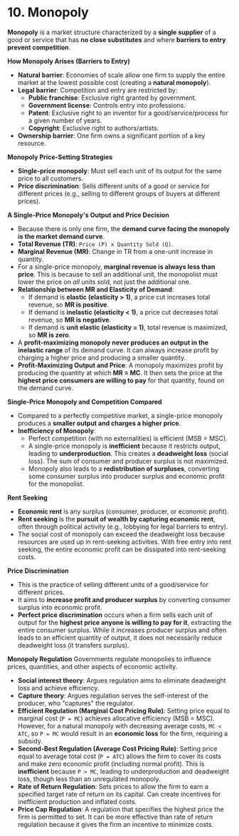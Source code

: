 # 10. Monopoly

**Monopoly** is a market structure characterized by a **single supplier** of a good or service that has **no close substitutes** and where **barriers to entry prevent competition**.

**How Monopoly Arises (Barriers to Entry)**

- **Natural barrier**: Economies of scale allow one firm to supply the entire market at the lowest possible cost (creating a **natural monopoly**).
- **Legal barrier**: Competition and entry are restricted by:
    - **Public franchise**: Exclusive right granted by government.
    - **Government license**: Controls entry into professions.
    - **Patent**: Exclusive right to an inventor for a good/service/process for a given number of years.
    - **Copyright**: Exclusive right to authors/artists.
- **Ownership barrier**: One firm owns a significant portion of a key resource.

**Monopoly Price-Setting Strategies**

- **Single-price monopoly**: Must sell each unit of its output for the same price to all customers.
- **Price discrimination**: Sells different units of a good or service for different prices (e.g., selling to different groups of buyers at different prices).

**A Single-Price Monopoly's Output and Price Decision**

- Because there is only one firm, the **demand curve facing the monopoly is the market demand curve**.
- **Total Revenue (TR)**: `Price (P) x Quantity Sold (Q)`.
- **Marginal Revenue (MR)**: Change in TR from a one-unit increase in quantity.
- For a single-price monopoly, **marginal revenue is always less than price**. This is because to sell an additional unit, the monopolist must lower the price on *all* units sold, not just the additional one.
- **Relationship between MR and Elasticity of Demand**:
    - If demand is **elastic (elasticity > 1)**, a price cut increases total revenue, so **MR is positive**.
    - If demand is **inelastic (elasticity < 1)**, a price cut decreases total revenue, so **MR is negative**.
    - If demand is **unit elastic (elasticity = 1)**, total revenue is maximized, so **MR is zero**.
- A **profit-maximizing monopoly never produces an output in the inelastic range** of its demand curve. It can always increase profit by charging a higher price and producing a smaller quantity.
- **Profit-Maximizing Output and Price**: A monopoly maximizes profit by producing the quantity at which **MR = MC**. It then sets the price at the **highest price consumers are willing to pay** for that quantity, found on the demand curve.

**Single-Price Monopoly and Competition Compared**

- Compared to a perfectly competitive market, a single-price monopoly produces a **smaller output and charges a higher price**.
- **Inefficiency of Monopoly**:
    - Perfect competition (with no externalities) is efficient (MSB = MSC).
    - A single-price monopoly is **inefficient** because it restricts output, leading to **underproduction**. This creates a **deadweight loss** (social loss). The sum of consumer and producer surplus is not maximized.
    - Monopoly also leads to a **redistribution of surpluses**, converting some consumer surplus into producer surplus and economic profit for the monopolist.

**Rent Seeking**

- **Economic rent** is any surplus (consumer, producer, or economic profit).
- **Rent seeking** is the **pursuit of wealth by capturing economic rent**, often through political activity (e.g., lobbying for legal barriers to entry).
- The social cost of monopoly can exceed the deadweight loss because resources are used up in rent-seeking activities. With free entry into rent seeking, the entire economic profit can be dissipated into rent-seeking costs.

**Price Discrimination**

- This is the practice of selling different units of a good/service for different prices.
- It aims to **increase profit and producer surplus** by converting consumer surplus into economic profit.
- **Perfect price discrimination** occurs when a firm sells each unit of output for the **highest price anyone is willing to pay for it**, extracting the entire consumer surplus. While it increases producer surplus and often leads to an efficient quantity of output, it does not necessarily reduce deadweight loss (it transfers surplus).

**Monopoly Regulation**
Governments regulate monopolies to influence prices, quantities, and other aspects of economic activity.

- **Social interest theory**: Argues regulation aims to eliminate deadweight loss and achieve efficiency.
- **Capture theory**: Argues regulation serves the self-interest of the producer, who "captures" the regulator.
- **Efficient Regulation (Marginal Cost Pricing Rule)**: Setting price equal to marginal cost (`P = MC`) achieves allocative efficiency (MSB = MSC). However, for a natural monopoly with decreasing average costs, `MC < ATC`, so `P = MC` would result in an **economic loss** for the firm, requiring a subsidy.
- **Second-Best Regulation (Average Cost Pricing Rule)**: Setting price equal to average total cost (`P = ATC`) allows the firm to cover its costs and make zero economic profit (including normal profit). This is **inefficient** because `P > MC`, leading to underproduction and deadweight loss, though less than an unregulated monopoly.
- **Rate of Return Regulation**: Sets prices to allow the firm to earn a specified target rate of return on its capital. Can create incentives for inefficient production and inflated costs.
- **Price Cap Regulation**: A regulation that specifies the highest price the firm is permitted to set. It can be more effective than rate of return regulation because it gives the firm an incentive to minimize costs. 